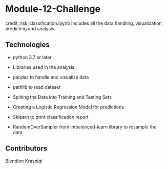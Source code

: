 # Module-12-Challenge 
credit_risk_classification.ipynb includes all the data handling, visualization, predicting and analysis.

## Technologies
- python 3.7 or later

- Libraries used in the analysis

- pandas to handle and visualize data

- pathlib to read dataset

- Spliting the Data into Training and Testing Sets

- Creating a Logistic Regression Model for predictions

- Sklearn to print classification report

- RandomOverSampler from imbalenced-learn library to resample the data



## Contributors
Blendion Krasniqi
